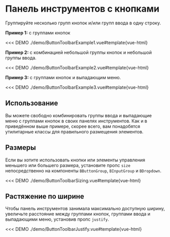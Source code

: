 # Панель инструментов с кнопками

Группируйте несколько групп кнопок и/или групп ввода в одну строку.

**Пример 1:** с группами кнопок

<<< DEMO ./demo/ButtonToolbarExample1.vue#template{vue-html}

**Пример 2:** с комбинацией небольшой группы кнопок и небольшой группы ввода.

<<< DEMO ./demo/ButtonToolbarExample2.vue#template{vue-html}

**Пример 3:** с группами кнопок и выпадающим меню.

<<< DEMO ./demo/ButtonToolbarExample3.vue#template{vue-html}

## Использование

Вы можете свободно комбинировать группы ввода и выпадающие меню с группами кнопок в своих панелях инструментов. Как и в приведённом выше примере, скорее всего, вам понадобятся утилитарные классы для правильного размещения элементов.

## Размеры

Если вы хотите использовать кнопки или элементы управления меньшего или большего размера, установите пропс `size` непосредственно на компоненты `BButtonGroup`, `BInputGroup` и `BDropdown`.

<<< DEMO ./demo/ButtonToolbarSizing.vue#template{vue-html}

## Растяжение по ширине

Чтобы панель инструментов занимала максимально доступную ширину, увеличьте расстояние между группами кнопок, группами ввода и выпадающими меню, установив пропс `justify`.

<<< DEMO ./demo/ButtonToolbarJustify.vue#template{vue-html}

<ComponentReference :data="data" />

<script setup lang="ts">
import {data} from '../../data/components/buttonToolbar.data'
</script>
